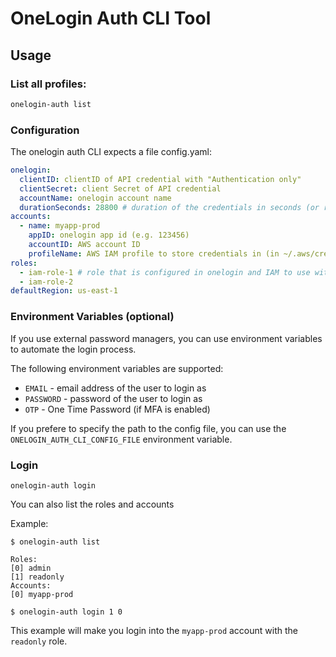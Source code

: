 # OneLogin Auth CLI Tool

## Usage

### List all profiles:
```bash
onelogin-auth list
```

### Configuration

The onelogin auth CLI expects a file config.yaml:

```yaml
onelogin:
  clientID: clientID of API credential with "Authentication only"
  clientSecret: client Secret of API credential
  accountName: onelogin account name
  durationSeconds: 28800 # duration of the credentials in seconds (or remove for the default of 3600)
accounts:
  - name: myapp-prod
    appID: onelogin app id (e.g. 123456)
    accountID: AWS account ID
    profileName: AWS IAM profile to store credentials in (in ~/.aws/credentials)
roles:
  - iam-role-1 # role that is configured in onelogin and IAM to use with the onelogin identity provider
  - iam-role-2
defaultRegion: us-east-1
```

### Environment Variables (optional)

If you use external password managers, you can use environment variables to automate the login process.

The following environment variables are supported:

 - `EMAIL` - email address of the user to login as
 - `PASSWORD` - password of the user to login as
 - `OTP` - One Time Password (if MFA is enabled)

If you prefere to specify the path to the config file, you can use the `ONELOGIN_AUTH_CLI_CONFIG_FILE` environment variable.

### Login

```
onelogin-auth login
```

You can also list the roles and accounts

Example:
```
$ onelogin-auth list

Roles:
[0] admin
[1] readonly
Accounts:
[0] myapp-prod

$ onelogin-auth login 1 0 
```
This example will make you login into the `myapp-prod` account with the `readonly` role.

